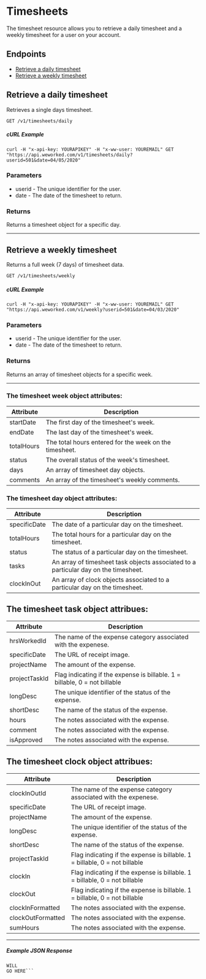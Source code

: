 
# Timesheets
The timesheet resource allows you to retrieve a daily timesheet and a weekly timesheet for a user on your account.

## Endpoints
* [Retrieve a daily timesheet](#retrieve-a-daily-timesheet)
* [Retrieve a weekly timesheet](#retrieve-a-weekly-timesheet)

## Retrieve a daily timesheet
Retrieves a single days timesheet. 

`GET /v1/timesheets/daily`

##### cURL Example
`curl -H "x-api-key: YOURAPIKEY" -H "x-ww-user: YOUREMAIL" GET "https://api.weworked.com/v1/timesheets/daily?userid=501&date=04/05/2020"`

### Parameters
* userid - The unique identifier for the user.
* date - The date of the timesheet to return.

### Returns
Returns a timesheet object for a specific day.

-------------

## Retrieve a weekly timesheet
Returns a full week (7 days) of timesheet data.

`GET /v1/timesheets/weekly`

##### cURL Example
`curl -H "x-api-key: YOURAPIKEY" -H "x-ww-user: YOUREMAIL" GET "https://api.weworked.com/v1/weekly?userid=501&date=04/03/2020"`

### Parameters
* userid - The unique identifier for the user.
* date - The date of the timesheet to return.

### Returns
Returns an array of timesheet objects for a specific week.

-------------

### The timesheet week object attributes:

| Attribute  | Description   |
| ---------- | ------------- |
| startDate   | The first day of the timesheet's week.  |
| endDate       | The last day of the timesheet's week.  |
| totalHours    | The total hours entered for the week on the timesheet. |
| status       | The overall status of the week's timesheet. |
| days      | An array of timesheet day objects.  |
| comments        | An array of the timesheet's weekly comments.  |

### The timesheet day object attributes:

| Attribute  | Description   |
| ---------- | ------------- |
| specificDate   | The date of a particular day on the timesheet.  |
| totalHours       | The total hours for a particular day on the timesheet.  |
| status       | The status of a particular day on the timesheet.  |
| tasks      | An array of timesheet task objects associated to a particular day on the timesheet.  |
| clockInOut        | An array of clock objects associated to a particular day on the timesheet.  |

## The timesheet task object attribues:
| Attribute  | Description   |
| ---------- | ------------- |
| hrsWorkedId    | The name of the expense category associated with the expenese.  |
| specificDate   | The URL of receipt image.  |
| projectName  | The amount of the expense.  |
| projectTaskId    | Flag indicating if the expense is billable. 1 = billable, 0 = not billable |
| longDesc    | The unique identifier of the status of the expense. |
| shortDesc    | The name of the status of the expense. |
| hours    | The notes associated with the expense. |
| comment    | The notes associated with the expense. |
| isApproved    | The notes associated with the expense. |

## The timesheet clock object attribues:
| Attribute  | Description   |
| ---------- | ------------- |
| clockInOutId    | The name of the expense category associated with the expenese.  |
| specificDate   | The URL of receipt image.  |
| projectName  | The amount of the expense.  |
| longDesc    | The unique identifier of the status of the expense. |
| shortDesc    | The name of the status of the expense. |
| projectTaskId    | Flag indicating if the expense is billable. 1 = billable, 0 = not billable |
| clockIn    | Flag indicating if the expense is billable. 1 = billable, 0 = not billable |
| clockOut    | Flag indicating if the expense is billable. 1 = billable, 0 = not billable |
| clockInFormatted    | The notes associated with the expense. |
| clockOutFormatted    | The notes associated with the expense. |
| sumHours    | The notes associated with the expense. |

-------------

##### Example JSON Response
```SAMPLE RESPONSE
WILL
GO HERE```
